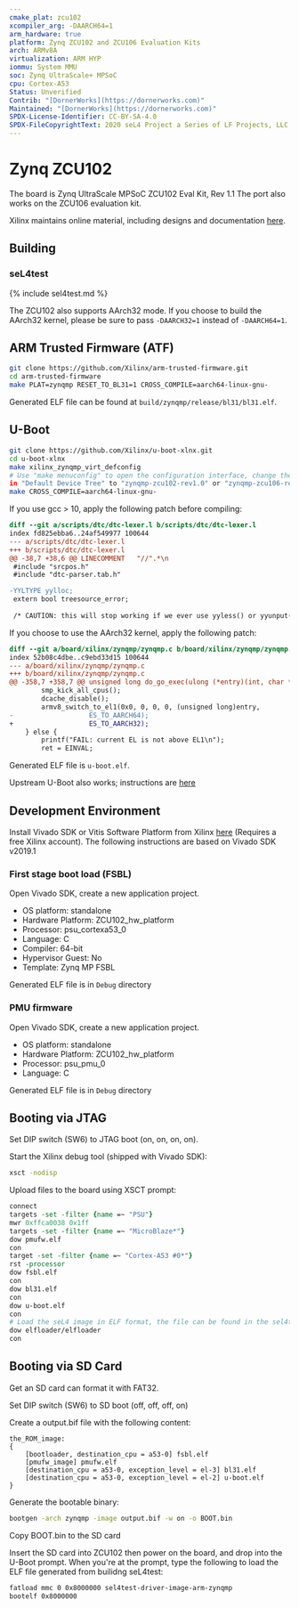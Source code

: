 ```yaml
---
cmake_plat: zcu102
xcompiler_arg: -DAARCH64=1
arm_hardware: true
platform: Zynq ZCU102 and ZCU106 Evaluation Kits
arch: ARMv8A
virtualization: ARM HYP
iommu: System MMU
soc: Zynq UltraScale+ MPSoC
cpu: Cortex-A53
Status: Unverified
Contrib: "[DornerWorks](https://dornerworks.com)"
Maintained: "[DornerWorks](https://dornerworks.com)"
SPDX-License-Identifier: CC-BY-SA-4.0
SPDX-FileCopyrightText: 2020 seL4 Project a Series of LF Projects, LLC.
---
```


# Zynq ZCU102

The board is Zynq UltraScale MPSoC ZCU102 Eval Kit, Rev 1.1
The port also works on the ZCU106 evaluation kit.

Xilinx maintains online material, including designs and documentation [here](http://www.xilinx.com/zcu102).

## Building
### seL4test

{% include sel4test.md %}

The ZCU102 also supports AArch32 mode. If you choose to build the AArch32 kernel,
please be sure to pass `-DAARCH32=1` instead of `-DAARCH64=1`.

## ARM Trusted Firmware (ATF)
```bash
git clone https://github.com/Xilinx/arm-trusted-firmware.git
cd arm-trusted-firmware
make PLAT=zynqmp RESET_TO_BL31=1 CROSS_COMPILE=aarch64-linux-gnu-
```
Generated ELF file can be found at `build/zynqmp/release/bl31/bl31.elf`.

## U-Boot
```bash
git clone https://github.com/Xilinx/u-boot-xlnx.git
cd u-boot-xlnx
make xilinx_zynqmp_virt_defconfig
# Use "make menuconfig" to open the configuration interface, change the value
in "Default Device Tree" to "zynqmp-zcu102-rev1.0" or "zynqmp-zcu106-rev1.0"
make CROSS_COMPILE=aarch64-linux-gnu-
```
If you use gcc > 10, apply the following patch before compiling:
```patch
diff --git a/scripts/dtc/dtc-lexer.l b/scripts/dtc/dtc-lexer.l
index fd825ebba6..24af549977 100644
--- a/scripts/dtc/dtc-lexer.l
+++ b/scripts/dtc/dtc-lexer.l
@@ -38,7 +38,6 @@ LINECOMMENT	"//".*\n
 #include "srcpos.h"
 #include "dtc-parser.tab.h"

-YYLTYPE yylloc;
 extern bool treesource_error;
 
 /* CAUTION: this will stop working if we ever use yyless() or yyunput() */
```
If you choose to use the AArch32 kernel, apply the following patch:
```patch
diff --git a/board/xilinx/zynqmp/zynqmp.c b/board/xilinx/zynqmp/zynqmp.c
index 52b08c4dbe..c9ebd33d15 100644
--- a/board/xilinx/zynqmp/zynqmp.c
+++ b/board/xilinx/zynqmp/zynqmp.c
@@ -358,7 +358,7 @@ unsigned long do_go_exec(ulong (*entry)(int, char * const []), int argc,
 		smp_kick_all_cpus();
 		dcache_disable();
 		armv8_switch_to_el1(0x0, 0, 0, 0, (unsigned long)entry,
-				    ES_TO_AARCH64);
+				    ES_TO_AARCH32);
 	} else {
 		printf("FAIL: current EL is not above EL1\n");
 		ret = EINVAL;
```
Generated ELF file is `u-boot.elf`.

Upstream U-Boot also works; instructions are [here](https://u-boot.readthedocs.io/en/stable/board/xilinx/zynqmp.html)

## Development Environment

Install Vivado SDK or Vitis Software Platform from Xilinx [here](http://www.xilinx.com/support/download.html)
(Requires a free Xilinx account). The following instructions are based on Vivado SDK v2019.1

### First stage boot load (FSBL)

Open Vivado SDK, create a new application project.
- OS platform: standalone
- Hardware Platform: ZCU102_hw_platform
- Processor: psu_cortexa53_0
- Language: C
- Compiler: 64-bit
- Hypervisor Guest: No
- Template: Zynq MP FSBL

Generated ELF file is in `Debug` directory

### PMU firmware

Open Vivado SDK, create a new application project.
- OS platform: standalone
- Hardware Platform: ZCU102_hw_platform
- Processor: psu_pmu_0
- Language: C

Generated ELF file is in `Debug` directory

## Booting via JTAG

Set DIP switch (SW6) to JTAG boot (on, on, on, on).

Start the Xilinx debug tool (shipped with Vivado SDK):
```bash
xsct -nodisp
```
Upload files to the board using XSCT prompt:
```tcl
connect
targets -set -filter {name =~ "PSU"}
mwr 0xffca0038 0x1ff
targets -set -filter {name =~ "MicroBlaze*"}
dow pmufw.elf
con
target -set -filter {name =~ "Cortex-A53 #0*"}
rst -processor
dow fsbl.elf
con
dow bl31.elf
con
dow u-boot.elf
con
# Load the seL4 image in ELF format, the file can be found in the sel4test build directory
dow elfloader/elfloader
con
```

## Booting via SD Card

Get an SD card can format it with FAT32.

Set DIP switch (SW6) to SD boot (off, off, off, on)

Create a output.bif file with the following content:
```
the_ROM_image:
{
    [bootloader, destination_cpu = a53-0] fsbl.elf
    [pmufw_image] pmufw.elf
    [destination_cpu = a53-0, exception_level = el-3] bl31.elf
    [destination_cpu = a53-0, exception_level = el-2] u-boot.elf
}
```
Generate the bootable binary:
```bash
bootgen -arch zynqmp -image output.bif -w on -o BOOT.bin
```
Copy BOOT.bin to the SD card

Insert the SD card into ZCU102 then power on the board, and drop into the U-Boot
prompt. When you're at the prompt, type the following to load the ELF file generated
from builidng seL4test:
```bash
fatload mmc 0 0x8000000 sel4test-driver-image-arm-zynqmp
bootelf 0x8000000
```

